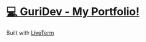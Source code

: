 # [💻 GuriDev - My Portfolio!](https://guridev.com)

Built with [LiveTerm](https://github.com/Cveinnt/LiveTerm)
